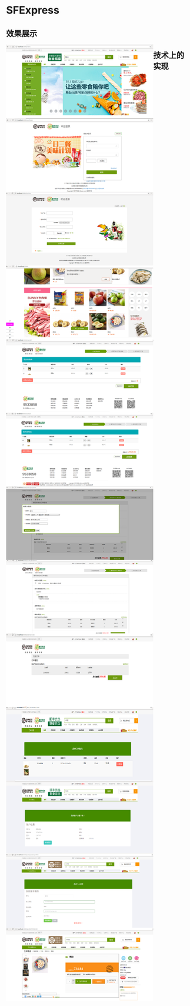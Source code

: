 # SFExpress
## 效果展示

<img align="left" width="400" height="200" src="https://github.com/lcyanxi/SFExpress/raw/master/img/Selection_002.png"/>
<img align="left" width="400" height="200" src="https://github.com/lcyanxi/SFExpress/blob/master/img/Selection_003.png"/>
<img align="left" width="400" height="200" src="https://github.com/lcyanxi/SFExpress/blob/master/img/Selection_004.png"/>
<img align="left" width="400" height="200" src="https://github.com/lcyanxi/SFExpress/blob/master/img/Selection_005.png"/>
<img align="left" width="400" height="200" src="https://github.com/lcyanxi/SFExpress/blob/master/img/Selection_006.png"/>
<img align="left" width="400" height="200" src="https://github.com/lcyanxi/SFExpress/raw/master/img/Selection_007.png"/>
<img align="left" width="400" height="200" src="https://github.com/lcyanxi/SFExpress/blob/master/img/Selection_008.png"/>
<img align="left" width="400" height="200" src="https://github.com/lcyanxi/SFExpress/blob/master/img/Selection_009.png"/>
<img align="left" width="400" height="200" src="https://github.com/lcyanxi/SFExpress/blob/master/img/Selection_010.png"/>
<img align="left" width="400" height="200" src="https://github.com/lcyanxi/SFExpress/blob/master/img/Selection_011.png"/>
<img align="left" width="400" height="200" src="https://github.com/lcyanxi/SFExpress/raw/master/img/Selection_012.png"/>
<img align="left" width="400" height="200" src="https://github.com/lcyanxi/SFExpress/blob/master/img/Selection_013.png"/>
<img align="left" width="400" height="200" src="https://github.com/lcyanxi/SFExpress/blob/master/img/Selection_014.png"/>


## 技术上的实现
